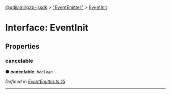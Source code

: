 [@gdjiami/gzb-jssdk](../README.md) > ["EventEmitter"](../modules/_eventemitter_.md) > [EventInit](../interfaces/_eventemitter_.eventinit.md)



# Interface: EventInit


## Properties
<a id="cancelable"></a>

###  cancelable

**●  cancelable**:  *`boolean`* 

*Defined in [EventEmitter.ts:15](https://github.com/jmopen/gzb-jssdk/blob/c7f8f52/src/EventEmitter.ts#L15)*





___


